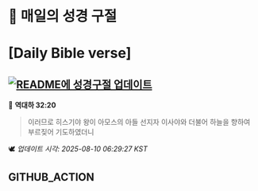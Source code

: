 # 🙏 매일의 성경 구절
# [Daily Bible verse]
## [![README에 성경구절 업데이트](https://github.com/DONGSUKA/first_test/actions/workflows/update-readme-bible.yml/badge.svg)](https://github.com/DONGSUKA/first_test/actions/workflows/update-readme-bible.yml)
<!-- START_BIBLE_VERSE -->
📖 **역대하 32:20**
> 이러므로 히스기야 왕이 아모스의 아들 선지자 이사야와 더불어 하늘을 향하여 부르짖어 기도하였더니

🕊️ _업데이트 시각: 2025-08-10 06:29:27 KST_
  <!-- END_BIBLE_VERSE -->
## GITHUB_ACTION
